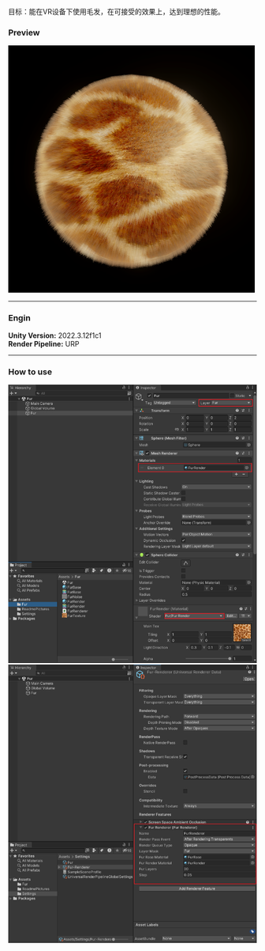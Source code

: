 目标：能在VR设备下使用毛发，在可接受的效果上，达到理想的性能。  
### Preview
![](./ReadmePictures/Preview.png)  

---  
### Engin
**Unity Version:** 2022.3.12f1c1  
**Render Pipeline:** URP

---  
### How to use
![](./ReadmePictures/Settings_1.png)  
![](./ReadmePictures/Settings_2.png)
